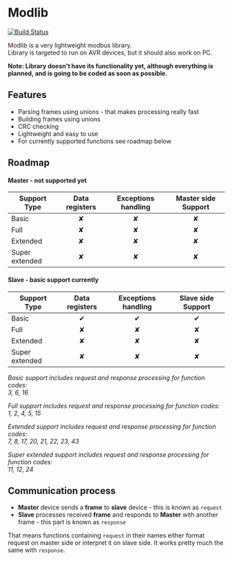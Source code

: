 # Modlib
[![Build Status](https://travis-ci.org/Jacajack/modlib.svg?branch=master)](https://travis-ci.org/Jacajack/modlib)

Modlib is a very lightweight modbus library.<br>
Library is targeted to run on AVR devices, but it should also work on PC.


**Note: Library doesn't have its functionality yet, although everything is planned, and is going to be coded as soon as possible.**

## Features
- Parsing frames using unions - that makes processing really fast
- Building frames using unions
- CRC checking
- Lightweight and easy to use
- For currently supported functions see roadmap below

## Roadmap
#### Master - not supported yet
| Support Type  | Data registers | Exceptions handling | Master side Support |
|---------------|:--------------:|:-------------------:|:-------------------:|
|Basic          | &#10008;       | &#10008;            | &#10008;            |
|Full           | &#10008;       | &#10008;            | &#10008;            |
|Extended       | &#10008;       | &#10008;            | &#10008;            |
|Super extended | &#10008;		 | &#10008;            | &#10008;            |

#### Slave - basic support currently
| Support Type  | Data registers | Exceptions handling | Slave side Support |
|---------------|:--------------:|:-------------------:|:------------------:|
|Basic          | &#10004;       | &#10004;            | &#10004;           |
|Full           | &#10008;       | &#10008;            | &#10008;           |
|Extended       | &#10008;       | &#10008;            | &#10008;           |
|Super extended | &#10008; 		 | &#10008;            | &#10008;           |  


*Basic support includes request and response processing for function codes:<br>
3, 6, 16*

*Full support includes request and response processing for function codes:<br>
1, 2, 4, 5, 15*

*Extended support includes request and response processing for function codes:<br>
7, 8, 17, 20, 21, 22, 23, 43*

*Super extended support includes request and response processing for function codes:<br>
11, 12, 24*

## Communication process
 - **Master** device sends a **frame** to **slave** device - this is known as `request`
 - **Slave** processes received **frame** and responds to **Master** with another frame - this part is known as `response`

That means functions containing `request` in their names either format request on master side or interpret it on slave side. It works pretty much the same with `response`.
